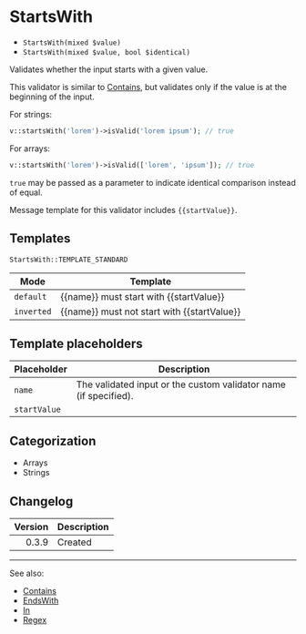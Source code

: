 # StartsWith

- `StartsWith(mixed $value)`
- `StartsWith(mixed $value, bool $identical)`

Validates whether the input starts with a given value.

This validator is similar to [Contains](Contains.md), but validates only
if the value is at the beginning of the input.

For strings:

```php
v::startsWith('lorem')->isValid('lorem ipsum'); // true
```

For arrays:

```php
v::startsWith('lorem')->isValid(['lorem', 'ipsum']); // true
```

`true` may be passed as a parameter to indicate identical comparison
instead of equal.

Message template for this validator includes `{{startValue}}`.

## Templates

`StartsWith::TEMPLATE_STANDARD`

| Mode       | Template                                    |
|------------|---------------------------------------------|
| `default`  | {{name}} must start with {{startValue}}     |
| `inverted` | {{name}} must not start with {{startValue}} |

## Template placeholders

| Placeholder  | Description                                                      |
|--------------|------------------------------------------------------------------|
| `name`       | The validated input or the custom validator name (if specified). |
| `startValue` |                                                                  |

## Categorization

- Arrays
- Strings

## Changelog

| Version | Description |
|--------:|-------------|
|   0.3.9 | Created     |

***
See also:

- [Contains](Contains.md)
- [EndsWith](EndsWith.md)
- [In](In.md)
- [Regex](Regex.md)
